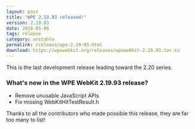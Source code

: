 ```yaml
---
layout: post
title: "WPE 2.19.93 released!"
version: 2.19.93
date: 2018-05-08
tags: release
category: unstable
permalink: /release/wpe-2.19-93.html
download: https://wpewebkit.org/releases/wpewebkit-2.19.93.tar.xz
---
```


This is the last development release leading toward the 2.20 series.

### What's new in the WPE WebKit 2.19.93 release?

  - Remove unusable JavaScript APIs
  - Fix missing WebKitHitTestResult.h

Thanks to all the contributors who made possible this release, they
are far too many to list!
